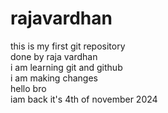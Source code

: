 # rajavardhan
this is my first git repository
<br>
done by raja vardhan<br>
i am learning git and github<br>
i am making changes<br>
hello bro <br>
iam back
it's 4th of november 2024
